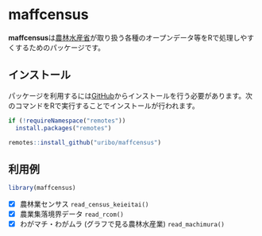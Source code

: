 
<!-- README.md is generated from README.Rmd. Please edit that file -->

# maffcensus

<!-- badges: start -->
<!-- badges: end -->

**maffcensus**は[農林水産省](https://www.maff.go.jp/)が取り扱う各種のオープンデータ等をRで処理しやすくするためのパッケージです。

## インストール

パッケージを利用するには[GitHub](https://github.com/)からインストールを行う必要があります。次のコマンドをRで実行することでインストールが行われます。

``` r
if (!requireNamespace("remotes"))
  install.packages("remotes")

remotes::install_github("uribo/maffcensus")
```

## 利用例

``` r
library(maffcensus)
```

-   [x] 農林業センサス `read_census_keieitai()`
-   [x] 農業集落境界データ `read_rcom()`
-   [x] わがマチ・わがムラ (グラフで見る農林水産業) `read_machimura()`

